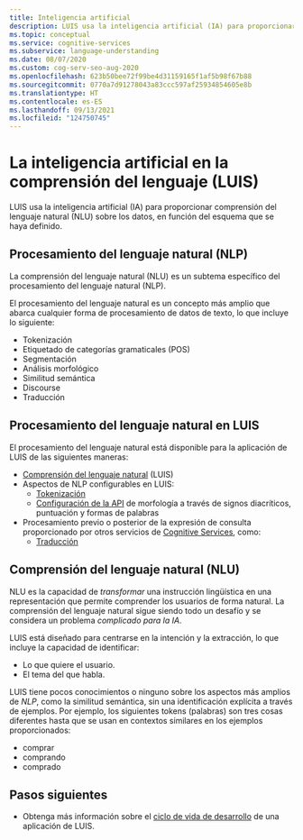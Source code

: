 ```yaml
---
title: Inteligencia artificial
description: LUIS usa la inteligencia artificial (IA) para proporcionar comprensión del lenguaje sobre los datos, en función del esquema que se haya definido.
ms.topic: conceptual
ms.service: cognitive-services
ms.subservice: language-understanding
ms.date: 08/07/2020
ms.custom: cog-serv-seo-aug-2020
ms.openlocfilehash: 623b50bee72f99be4d31159165f1af5b98f67b88
ms.sourcegitcommit: 0770a7d91278043a83ccc597af25934854605e8b
ms.translationtype: HT
ms.contentlocale: es-ES
ms.lasthandoff: 09/13/2021
ms.locfileid: "124750745"
---
```

# <a name="artificial-intelligence-in-language-understanding-luis"></a>La inteligencia artificial en la comprensión del lenguaje (LUIS)

LUIS usa la inteligencia artificial (IA) para proporcionar comprensión del lenguaje natural (NLU) sobre los datos, en función del esquema que se haya definido.

## <a name="natural-language-processing-nlp"></a>Procesamiento del lenguaje natural (NLP)

La comprensión del lenguaje natural (NLU) es un subtema específico del procesamiento del lenguaje natural (NLP).

El procesamiento del lenguaje natural es un concepto más amplio que abarca cualquier forma de procesamiento de datos de texto, lo que incluye lo siguiente:

* Tokenización
* Etiquetado de categorías gramaticales (POS)
* Segmentación
* Análisis morfológico
* Similitud semántica
* Discourse
* Traducción

## <a name="natural-language-processing-in-luis"></a>Procesamiento del lenguaje natural en LUIS

El procesamiento del lenguaje natural está disponible para la aplicación de LUIS de las siguientes maneras:
* [Comprensión del lenguaje natural](#natural-language-processing-nlp) (LUIS)
* Aspectos de NLP configurables en LUIS:
    * [Tokenización](luis-language-support.md#tokenization)
    * [Configuración de la API](luis-reference-application-settings.md) de morfología a través de signos diacríticos, puntuación y formas de palabras
* Procesamiento previo o posterior de la expresión de consulta proporcionado por otros servicios de [Cognitive Services](../what-are-cognitive-services.md), como:
    * [Traducción](../translator/translator-overview.md)

## <a name="natural-language-understanding-nlu"></a>Comprensión del lenguaje natural (NLU)

NLU es la capacidad de _transformar_ una instrucción lingüística en una representación que permite comprender los usuarios de forma natural. La comprensión del lenguaje natural sigue siendo todo un desafío y se considera un problema _complicado para la IA_.

LUIS está diseñado para centrarse en la intención y la extracción, lo que incluye la capacidad de identificar:
* Lo que quiere el usuario.
* El tema del que habla.

LUIS tiene pocos conocimientos o ninguno sobre los aspectos más amplios de _NLP_, como la similitud semántica, sin una identificación explícita a través de ejemplos. Por ejemplo, los siguientes tokens (palabras) son tres cosas diferentes hasta que se usan en contextos similares en los ejemplos proporcionados:

* comprar
* comprando
* comprado

## <a name="next-steps"></a>Pasos siguientes

* Obtenga más información sobre el [ciclo de vida de desarrollo](luis-concept-app-iteration.md) de una aplicación de LUIS.